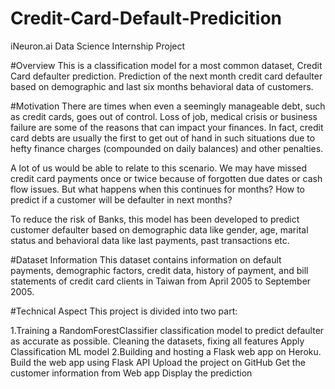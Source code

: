 # Credit-Card-Default-Predicition

iNeuron.ai Data Science Internship Project


#Overview
This is a classification model for a most common dataset, Credit Card defaulter prediction. Prediction of the next month credit card defaulter based on demographic and last six months behavioral data of customers.

#Motivation
There are times when even a seemingly manageable debt, such as credit cards, goes out of control. Loss of job, medical crisis or business failure are some of the reasons that can impact your finances. In fact, credit card debts are usually the first to get out of hand in such situations due to hefty finance charges (compounded on daily balances) and other penalties.

A lot of us would be able to relate to this scenario. We may have missed credit card payments once or twice because of forgotten due dates or cash flow issues. But what happens when this continues for months? How to predict if a customer will be defaulter in next months?

To reduce the risk of Banks, this model has been developed to predict customer defaulter based on demographic data like gender, age, marital status and behavioral data like last payments, past transactions etc.

#Dataset Information
This dataset contains information on default payments, demographic factors, credit data, history of payment, and bill statements of credit card clients in Taiwan from April 2005 to September 2005.

#Technical Aspect
This project is divided into two part:

1.Training a RandomForestClassifier classification model to predict defaulter as accurate as possible.
Cleaning the datasets, fixing all features
Apply Classification ML model
2.Building and hosting a Flask web app on Heroku.
Build the web app using Flask API
Upload the project on GitHub
Get the customer information from Web app
Display the prediction
